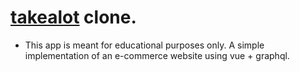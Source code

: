 #  [takealot](https://takealot.com) clone. 
- This app is meant for educational purposes only. A simple implementation
of an e-commerce website using vue + graphql.

